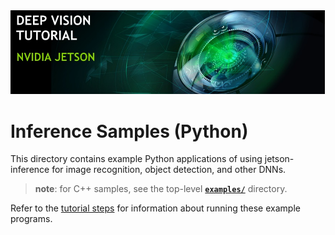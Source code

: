 <img src="https://github.com/dusty-nv/jetson-inference/raw/master/docs/images/deep-vision-header.jpg">

# Inference Samples (Python)

This directory contains example Python applications of using jetson-inference for image recognition, object detection, and other DNNs.

> **note**:  for C++ samples, see the top-level [**`examples/`**](../python/examples) directory.

Refer to the [tutorial steps](../README.md#hello-ai-world-inference-only) for information about running these example programs.


